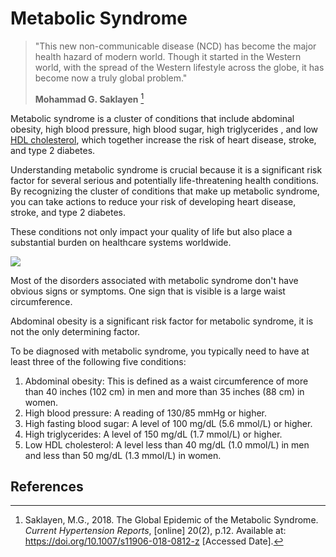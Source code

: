 # Metabolic Syndrome
> "This new non-communicable disease (NCD) has become the major health hazard of modern world. Though it started in the Western world, with the spread of the Western lifestyle across the globe, it has become now a truly global problem." 
> 
> **Mohammad G. Saklayen** [^saklayen]

Metabolic syndrome is a cluster of conditions that include abdominal obesity, high blood pressure, high blood sugar, high triglycerides , and low [HDL cholesterol](./nutrition/fats#understanding-cholesterol), which together increase the risk of heart disease, stroke, and type 2 diabetes.

Understanding metabolic syndrome is crucial because it is a significant risk factor for several serious and potentially life-threatening health conditions. By recognizing the cluster of conditions that make up metabolic syndrome, you can take actions to reduce your risk of developing heart disease, stroke, and type 2 diabetes. 

These conditions not only impact your quality of life but also place a substantial burden on healthcare systems worldwide. 

![](/metabolic-syndrome.webp)

Most of the disorders associated with metabolic syndrome don't have obvious signs or symptoms. One sign that is visible is a large waist circumference.

Abdominal obesity is a significant risk factor for metabolic syndrome, it is not the only determining factor. 

To be diagnosed with metabolic syndrome, you typically need to have at least three of the following five conditions:

1. Abdominal obesity: This is defined as a waist circumference of more than 40 inches (102 cm) in men and more than 35 inches (88 cm) in women.
2. High blood pressure: A reading of 130/85 mmHg or higher.
3. High fasting blood sugar: A level of 100 mg/dL (5.6 mmol/L) or higher.
4. High triglycerides: A level of 150 mg/dL (1.7 mmol/L) or higher.
5. Low HDL cholesterol: A level less than 40 mg/dL (1.0 mmol/L) in men and less than 50 mg/dL (1.3 mmol/L) in women.


## References

[^saklayen]: Saklayen, M.G., 2018. The Global Epidemic of the Metabolic Syndrome. _Current Hypertension Reports_, [online] 20(2), p.12. Available at: https://doi.org/10.1007/s11906-018-0812-z [Accessed Date].